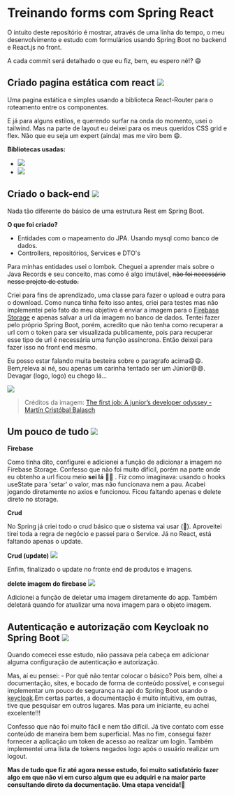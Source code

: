 


# Treinando forms com Spring React

O intuito deste repositório é mostrar, através de uma linha do tempo, o meu desenvolvimento e estudo com formulários usando Spring Boot no backend e React.js no front.

A cada commit será detalhado o que eu fiz, bem, eu espero né!? :smile:

## Criado pagina estática com react [![](https://img.shields.io/badge/-Pg--Estática-green)](https://github.com/LuanChagas/treinando_forms_spring_react/commit/1ba72efb5fbff09bb92c8d206afe6523da7e277b)

Uma pagina estática e simples usando a biblioteca React-Router para o roteamento entre os componentes.

E já para alguns estilos, e querendo surfar na onda do momento, usei o tailwind. Mas na parte de layout eu deixei para os meus queridos CSS grid e flex. Não que eu seja um expert (ainda) mas me viro bem :smile:.

**Bibliotecas usadas:**
-  [![](https://img.shields.io/badge/-react--router-9cf)](https://github.com/remix-run/react-router)
-  [![](https://img.shields.io/badge/-tailwind-9cf)](https://github.com/tailwindlabs/tailwindcss)
## Criado o back-end [![](https://img.shields.io/badge/-criado--backEnd-green)](https://github.com/LuanChagas/treinando_forms_spring_react/tree/ab2e2099fcf4625c050212ae7b147521d49ac4cd)

Nada tão diferente do básico de uma estrutura Rest em Spring Boot. 

**O que foi criado?**
- Entidades com o mapeamento do JPA. Usando mysql como banco de dados.
- Controllers, repositórios, Services e DTO's

Para minhas entidades usei o lombok. Cheguei a aprender mais sobre o Java Records e seu conceito, mas como é algo imutável, ~~não foi necessário nesse projeto de estudo.~~

Criei para fins de aprendizado, uma classe para fazer o upload e outra para o download. Como nunca tinha feito isso antes, criei para testes mas não implementei pelo fato do meu objetivo é enviar a imagem para o [Firebase Storage](https://firebase.google.com/) e apenas salvar a url da imagem no banco de dados. 
Tentei fazer pelo próprio Spring Boot, porém, acredito que não tenha como recuperar a url  com o token para ser visualizada publicamente, pois para recuperar esse tipo de url é necessária uma função assíncrona. Então deixei para fazer isso no front end mesmo.

Eu posso estar falando muita besteira sobre o paragrafo acima:smile::smile:. Bem,releva ai né, sou apenas um carinha tentado ser um Júnior:smile::smile:. Devagar (logo, logo) eu chego lá...

![ ](https://miro.medium.com/max/910/1*Qh8YL-0nZQUaHiW-xtUqqg.jpeg)
> Créditos da imagem: [The first job: A junior’s developer odyssey - Martín Cristóbal Balasch](https://medium.com/@martncristbalbalasch/the-first-job-a-juniors-developer-odyssey-bf6c34796179)

## Um pouco de tudo [![](https://img.shields.io/badge/-Tudo--mais--um--pouco-green)](https://github.com/LuanChagas/treinando_forms_spring_react/commit/ca0f2b2ab9a2761ae006dc3c28d998ed6780911e)
**Firebase**

Como tinha dito, configurei e adicionei a função de adicionar a imagem no Firebase Storage. Confesso que não foi muito difícil, porém na parte onde eu obtenho a url ficou meio **sei lá** :man_shrugging: . Fiz como imaginava: usando o hooks useState para 'setar' o valor, mas não funcionava nem a pau. Acabei jogando diretamente no axios e funcionou. Ficou faltando apenas e delete direto no storage.

**Crud**

 No Spring já criei todo o crud básico que o sistema vai usar (:thinking:). Aproveitei tirei toda a regra de negócio e passei para o Service.
Já no React, está faltando apenas o update.

**Crud (update)** [![](https://img.shields.io/badge/-Update--produtos--imagem--React-green)](https://github.com/LuanChagas/treinando_forms_spring_react/commit/27ae0adf46afbdc862e44ccc2dceaf1c251002ce)

Enfim, finalizado o update no fronte end de produtos e imagens.

**delete imagem do firebase** [![](https://img.shields.io/badge/-deletando--imagem--Firebase-green)](https://github.com/LuanChagas/treinando_forms_spring_react/commit/27ae0adf46afbdc862e44ccc2dceaf1c251002ce)

Adicionei a função de deletar uma imagem diretamente do app. Também deletará quando for atualizar uma nova imagem para o objeto imagem.

## Autenticação e autorização com Keycloak no Spring Boot [![](https://img.shields.io/badge/-Keycloak--SpringBoot-green)](https://github.com/LuanChagas/treinando_forms_spring_react/commit/4699dd8aeacc18be95554eccf70f859a6811dc4b?diff=split)

Quando comecei esse estudo, não passava pela cabeça em adicionar alguma configuração de autenticação e autorização.

Mas, aí eu pensei: - Por quê não tentar colocar o básico? Pois bem, olhei a documentação, sites, e bocado de forma de conteúdo possível, e consegui implementar um pouco de segurança na api do Spring Boot usando o [keycloak](https://www.keycloak.org/).Em certas partes, a documentação é muito intuitiva, em outras, tive que pesquisar em outros lugares. Mas para um iniciante, eu achei excelente!!!

Confesso que não foi muito fácil e nem tão difícil. Já tive contato com esse conteúdo de maneira bem bem superficial. Mas no fim, consegui fazer fornecer a aplicação um token de acesso ao realizar um login. Também implementei uma lista de tokens negados logo após o usuário realizar um logout.

**Mas de tudo que fiz até agora nesse estudo, foi muito satisfatório fazer algo em que não vi em curso algum que eu adquiri e na maior parte consultando direto da documentação. Uma etapa vencida!**:muscle:

